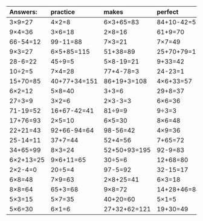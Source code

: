 | Answers: | practice | makes | perfect | ! |
| :--- | :--- | :--- | :--- | :--- |
| 3×9=27 | 4×2=8 | 6×3+65=83 | 84+10-42=52 | 18+20=38 | 
| 9×4=36 | 3×6=18 | 2×8=16 | 61+9=70 | 54-25=29 | 
| 66-54=12 | 99-11=88 | 7×3=21 | 7×7=49 | 9×7-63=0 | 
| 9×3=27 | 6×5+85=115 | 51+38=89 | 25+70+79=174 | 56+42+75=173 | 
| 28-6=22 | 45÷9=5 | 5×8-19=21 | 9+33=42 | 4+79=83 | 
| 10÷2=5 | 7×4=28 | 77+4-78=3 | 24-23=1 | 52+83-51=84 | 
| 15+70=85 | 40+77+34=151 | 86+19+3=108 | 4×6+33=57 | 5×8-37=3 | 
| 6×2=12 | 5×8=40 | 3+3=6 | 29+8=37 | 85-43=42 | 
| 27÷3=9 | 3×2=6 | 2×3-3=3 | 6×6=36 | 40-33=7 | 
| 71-19=52 | 16+67-42=41 | 81÷9=9 | 9÷3=3 | 24-7=17 | 
| 17+76=93 | 2×5=10 | 6×5=30 | 8×6=48 | 24÷6=4 | 
| 22+21=43 | 92+66-94=64 | 98-56=42 | 4×9=36 | 6×9=54 | 
| 25-14=11 | 37+7=44 | 52+4=56 | 7+65=72 | 18+60=78 | 
| 34+65=99 | 8×3=24 | 52+50+93=195 | 92-9=83 | 52+5=57 | 
| 6×2+13=25 | 9×6+11=65 | 30÷5=6 | 12+68=80 | 4×8=32 | 
| 2×2-4=0 | 20÷5=4 | 97-5=92 | 32-15=17 | 56-10=46 | 
| 6×8=48 | 7×9=63 | 2×8+25=41 | 6×3=18 | 12÷2=6 | 
| 8×8=64 | 65+3=68 | 9×8=72 | 14+28+46=88 | 8×4=32 | 
| 5×3=15 | 5×7=35 | 40+20=60 | 5×1=5 | 12÷6=2 | 
| 5×6=30 | 6×1=6 | 27+32+62=121 | 19+30=49 | 97-63=34 | 
